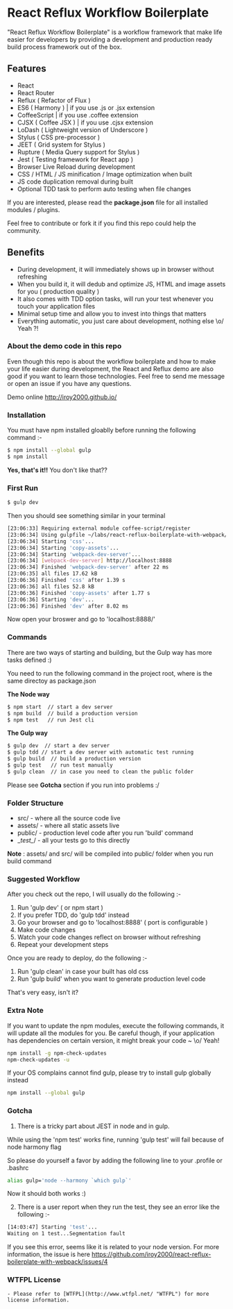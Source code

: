 # React Reflux Workflow Boilerplate

"React Reflux Workflow Boilerplate" is a workflow framework that make life easier for developers by providing a development and production ready build process framework out of the box.

## Features

* React
* React Router
* Reflux ( Refactor of Flux )
* ES6 ( Harmony ) | if you use .js or .jsx extension
* CoffeeScript | if you use .coffee extension
* CJSX ( Coffee JSX ) | if you use .cjsx extension
* LoDash  ( Lightweight version of Underscore )
* Stylus ( CSS pre-processor )
* JEET ( Grid system for Stylus )
* Rupture ( Media Query support for Stylus )
* Jest ( Testing framework for React app )
* Browser Live Reload during development
* CSS / HTML / JS minification / Image optimization when built
* JS code duplication removal during built
* Optional TDD task to perform auto testing when file changes

If you are interested, please read the __package.json__ file for all installed modules / plugins.

Feel free to contribute or fork it if you find this repo could help the community.

## Benefits
* During development, it will immediately shows up in browser without refreshing
* When you build it, it will dedub and optimize JS, HTML and image assets for you ( production quality )
* It also comes with TDD option tasks, will run your test whenever you touch your application files
* Minimal setup time and allow you to invest into things that matters
* Everything automatic, you just care about development, nothing else \o/ Yeah ?!

### About the demo code in this repo
Even though this repo is about the workflow boilerplate and how to make your life easier during development,
the React and Reflux demo are also good if you want to learn those technologies. Feel free to send me message or open an issue if you have any questions.

Demo online  http://iroy2000.github.io/

### Installation

You must have npm installed gloablly before running the following command :-

```sh
$ npm install --global gulp
$ npm install
```

__Yes, that's it!!__ You don't like that??

### First Run

```sh
$ gulp dev
```

Then you should see something similar in your terminal

```sh
[23:06:33] Requiring external module coffee-script/register
[23:06:34] Using gulpfile ~/labs/react-reflux-boilerplate-with-webpack/gulpfile.coffee
[23:06:34] Starting 'css'...
[23:06:34] Starting 'copy-assets'...
[23:06:34] Starting 'webpack-dev-server'...
[23:06:34] [webpack-dev-server] http://localhost:8888
[23:06:34] Finished 'webpack-dev-server' after 22 ms
[23:06:35] all files 17.62 kB
[23:06:36] Finished 'css' after 1.39 s
[23:06:36] all files 52.8 kB
[23:06:36] Finished 'copy-assets' after 1.77 s
[23:06:36] Starting 'dev'...
[23:06:36] Finished 'dev' after 8.02 ms

```

Now open your broswer and go to 'localhost:8888/'


### Commands

There are two ways of starting and building, but the Gulp way has more tasks defined :)

You need to run the following command in the project root, where is the same directoy as package.json

__The Node way__

```sh
$ npm start  // start a dev server
$ npm build  // build a production version
$ npm test   // run Jest cli
```

__The Gulp way__

```sh
$ gulp dev  // start a dev server
$ gulp tdd // start a dev server with automatic test running
$ gulp build  // build a production version
$ gulp test   // run test manually
$ gulp clean  // in case you need to clean the public folder
```

Please see __Gotcha__ section if you run into problems :/

### Folder Structure

* src/       - where all the source code live
* assets/    - where all static assets live
* public/    - production level code after you run 'build' command
* \__test\__/  - all your tests go to this directly

__Note__ : assets/ and src/ will be compiled into public/ folder when you run build command


### Suggested Workflow

After you check out the repo, I will usually do the following :-

1. Run 'gulp dev'  ( or npm start )
2. If you prefer TDD, do 'gulp tdd' instead
3. Go your browser and go to 'localhost:8888'  ( port is configurable )
4. Make code changes
5. Watch your code changes reflect on browser without refreshing
6. Repeat your development steps

Once you are ready to deploy, do the following :-

1. Run 'gulp clean' in case your built has old css
2. Run 'gulp build' when you want to generate production level code

That's very easy, isn't it?

### Extra Note

If you want to update the npm modules, execute the following commands, it will update all the modules for you.
Be careful though, if your application has dependencies on certain version, it might break your code ~  \o/ Yeah!

```sh
npm install -g npm-check-updates
npm-check-updates -u
```

If your OS complains cannot find gulp, please try to install gulp globally instead

```sh
npm install --global gulp
```

### Gotcha
1) There is a tricky part about JEST in node and in gulp.

While using the 'npm test' works fine,  running 'gulp test' will fail because of node harmony flag

So please do yourself a favor by adding the following line to your .profile or .bashrc

```sh
alias gulp='node --harmony `which gulp`'
```

Now it should both works :)


2) There is a user report when they run the test, they see an error like the following :-

```sh
[14:03:47] Starting 'test'...
Waiting on 1 test...Segmentation fault
```

If you see this error, seems like it is related to your node version.  For more information, the issue is here
https://github.com/iroy2000/react-reflux-boilerplate-with-webpack/issues/4

### WTFPL License
    - Please refer to [WTFPL](http://www.wtfpl.net/ "WTFPL") for more license information.
